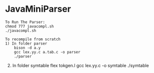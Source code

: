 # JavaMiniParser
    To Run The Parser: 
    chmod 777 javacompl.sh
    ./javacompl.sh
    
    To recompile from scratch 
    1) In folder parser
        bison -d a.y
        gcc lex.yy.c a.tab.c -o parser
        ./parser
        
   2) In folder symtable
        flex tokgen.l
        gcc lex.yy.c -o symtable
        ./symtable

       
